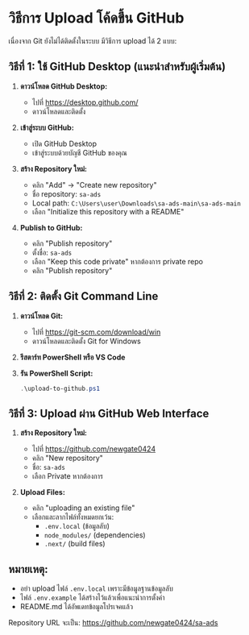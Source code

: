 # วิธีการ Upload โค้ดขึ้น GitHub

เนื่องจาก Git ยังไม่ได้ติดตั้งในระบบ มีวิธีการ upload ได้ 2 แบบ:

## วิธีที่ 1: ใช้ GitHub Desktop (แนะนำสำหรับผู้เริ่มต้น)

1. **ดาวน์โหลด GitHub Desktop:**
   - ไปที่ https://desktop.github.com/
   - ดาวน์โหลดและติดตั้ง

2. **เข้าสู่ระบบ GitHub:**
   - เปิด GitHub Desktop
   - เข้าสู่ระบบด้วยบัญชี GitHub ของคุณ

3. **สร้าง Repository ใหม่:**
   - คลิก "Add" → "Create new repository"
   - ชื่อ repository: `sa-ads`
   - Local path: `C:\Users\user\Downloads\sa-ads-main\sa-ads-main`
   - เลือก "Initialize this repository with a README"

4. **Publish to GitHub:**
   - คลิก "Publish repository"
   - ตั้งชื่อ: `sa-ads`
   - เลือก "Keep this code private" หากต้องการ private repo
   - คลิก "Publish repository"

## วิธีที่ 2: ติดตั้ง Git Command Line

1. **ดาวน์โหลด Git:**
   - ไปที่ https://git-scm.com/download/win
   - ดาวน์โหลดและติดตั้ง Git for Windows

2. **รีสตาร์ท PowerShell หรือ VS Code**

3. **รัน PowerShell Script:**
   ```powershell
   .\upload-to-github.ps1
   ```

## วิธีที่ 3: Upload ผ่าน GitHub Web Interface

1. **สร้าง Repository ใหม่:**
   - ไปที่ https://github.com/newgate0424
   - คลิก "New repository"
   - ชื่อ: `sa-ads`
   - เลือก Private หากต้องการ

2. **Upload Files:**
   - คลิก "uploading an existing file"
   - เลือกและลากไฟล์ทั้งหมดยกเว้น:
     - `.env.local` (ข้อมูลลับ)
     - `node_modules/` (dependencies)
     - `.next/` (build files)

## หมายเหตุ:
- อย่า upload ไฟล์ `.env.local` เพราะมีข้อมูลฐานข้อมูลลับ
- ไฟล์ `.env.example` ได้สร้างไว้แล้วเพื่อแนะนำการตั้งค่า
- README.md ได้อัพเดทข้อมูลโปรเจคแล้ว

Repository URL จะเป็น: https://github.com/newgate0424/sa-ads
